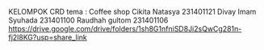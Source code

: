 KELOMPOK CRD 
tema : Coffee shop
Cikita Natasya 231401121
Divay Imam Syuhada 231401100
Raudhah gultom 231401106
https://drive.google.com/drive/folders/1sh8G1nfniSD8Ji2sQwCg281n-fj2l8KG?usp=share_link
